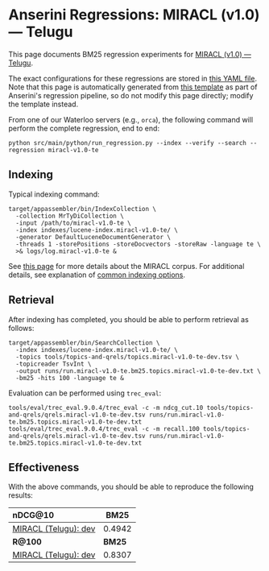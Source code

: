 # Anserini Regressions: MIRACL (v1.0) &mdash; Telugu

This page documents BM25 regression experiments for [MIRACL (v1.0) &mdash; Telugu](https://github.com/project-miracl/miracl).

The exact configurations for these regressions are stored in [this YAML file](../src/main/resources/regression/miracl-v1.0-te.yaml).
Note that this page is automatically generated from [this template](../src/main/resources/docgen/templates/miracl-v1.0-te.template) as part of Anserini's regression pipeline, so do not modify this page directly; modify the template instead.

From one of our Waterloo servers (e.g., `orca`), the following command will perform the complete regression, end to end:

```
python src/main/python/run_regression.py --index --verify --search --regression miracl-v1.0-te
```

## Indexing

Typical indexing command:

```
target/appassembler/bin/IndexCollection \
  -collection MrTyDiCollection \
  -input /path/to/miracl-v1.0-te \
  -index indexes/lucene-index.miracl-v1.0-te/ \
  -generator DefaultLuceneDocumentGenerator \
  -threads 1 -storePositions -storeDocvectors -storeRaw -language te \
  >& logs/log.miracl-v1.0-te &
```

See [this page](https://github.com/project-miracl/miracl) for more details about the MIRACL corpus.
For additional details, see explanation of [common indexing options](common-indexing-options.md).

## Retrieval

After indexing has completed, you should be able to perform retrieval as follows:

```
target/appassembler/bin/SearchCollection \
  -index indexes/lucene-index.miracl-v1.0-te/ \
  -topics tools/topics-and-qrels/topics.miracl-v1.0-te-dev.tsv \
  -topicreader TsvInt \
  -output runs/run.miracl-v1.0-te.bm25.topics.miracl-v1.0-te-dev.txt \
  -bm25 -hits 100 -language te &
```

Evaluation can be performed using `trec_eval`:

```
tools/eval/trec_eval.9.0.4/trec_eval -c -m ndcg_cut.10 tools/topics-and-qrels/qrels.miracl-v1.0-te-dev.tsv runs/run.miracl-v1.0-te.bm25.topics.miracl-v1.0-te-dev.txt
tools/eval/trec_eval.9.0.4/trec_eval -c -m recall.100 tools/topics-and-qrels/qrels.miracl-v1.0-te-dev.tsv runs/run.miracl-v1.0-te.bm25.topics.miracl-v1.0-te-dev.txt
```

## Effectiveness

With the above commands, you should be able to reproduce the following results:

| **nDCG@10**                                                                                                  | **BM25**  |
|:-------------------------------------------------------------------------------------------------------------|-----------|
| [MIRACL (Telugu): dev](https://github.com/project-miracl/miracl)                                             | 0.4942    |
| **R@100**                                                                                                    | **BM25**  |
| [MIRACL (Telugu): dev](https://github.com/project-miracl/miracl)                                             | 0.8307    |
